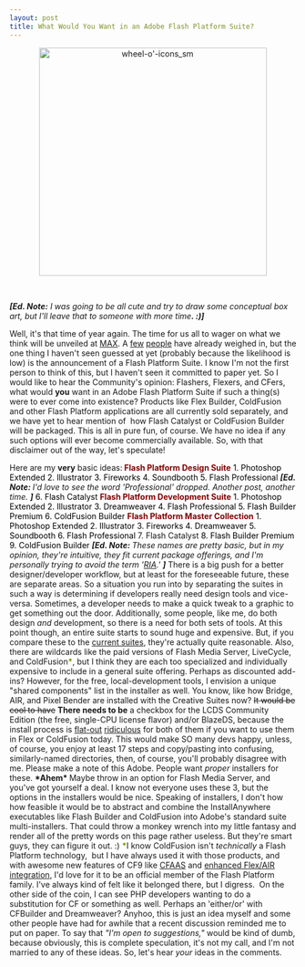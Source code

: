 ```yaml
---
layout: post
title: What Would You Want in an Adobe Flash Platform Suite?
---
```


<p style="text-align: center;"><a href="http://www.adobe.com/products/creativesuite/"><img class="posterous_download_image" title="Adobe Creative Suite" src="http://kevinsuttle.com/wp-content/uploads/2009/07/wheel-o-icons_sm.jpg" alt="wheel-o'-icons_sm" width="400" height="400" /></a></p>
<p style="text-align: left;">&nbsp;</p>
<p style="text-align: left;"><em><strong>[Ed. Note:</strong> I was going to be all cute and try to draw some conceptual box art, but I'll leave that to someone with more time<strong>. :)]</strong></em></p>
<p style="text-align: left;">Well, it's that time of year again. The time for us all to wager on what we think will be unveiled at <a title="Adobe MAX 2009" href="http://max.adobe.com/">MAX</a>. A <a title="Peter Elst - Adobe MAX 2009 Predictions" href="http://www.peterelst.com/blog/2009/08/18/adobe-max-2009-predictions/">few</a> <a title="The Back Button - 24 Predictions for Adobe MAX 2009" href="http://thebackbutton.com/post_oldblogpost_91">people</a> have already weighed in, but the one thing I haven't seen guessed at yet (probably because the likelihood is low) is the announcement of a Flash Platform Suite. I know I'm not the first person to think of this, but I haven't seen it committed to paper yet. So I would like to hear the Community's opinion: Flashers, Flexers, and CFers, what would <strong>you</strong> want in an Adobe Flash Platform Suite if such a thing(s) were to ever come into existence? Products like Flex Builder, ColdFusion and other Flash Platform applications are all currently sold separately, and we have yet to hear mention of&nbsp; how Flash Catalyst or ColdFusion Builder will be packaged. This is all in pure fun, of course. We have no idea if any such options will ever become commercially available. So, with that disclaimer out of the way, let's speculate!<!--more--></p>
<p>Here are my <strong>very</strong> basic ideas:<span style="color: #000000;"><strong> </strong></span> <strong> </strong> <span style="color: #000000;"> </span> <span style="color: #000000;"> </span> <span style="color: #000000;"><span style="color: #800000;"><strong>Flash Platform Design Suite</strong></span> 1. Photoshop Extended 2. Illustrator 3. Fireworks 4. Soundbooth 5. Flash Professional</span><span style="color: #000000;"> </span><em><strong>[Ed. Note: </strong>I'd love to see the word 'Professional' dropped. Another post, another time. <strong>]</strong></em><span style="color: #000000;"> 6. Flash Catalyst<span style="color: #993300;"> </span><span style="color: #993300;"> </span><span style="color: #800000;"><strong> Flash Platform Development Suite</strong></span> 1. Photoshop Extended 2. Illustrator 3. Dreamweaver<span style="color: #000000;"> 4. Flash Professional</span> 5. Flash Builder Premium</span> <span style="color: #000000;"><span style="color: #000000;"> 6. </span></span><span style="color: #000000;"><span style="color: #000000;">ColdFusion Builder</span></span> <span style="color: #000000;"><span style="color: #800000;"><strong>Flash Platform Master Collection</strong></span> 1. Photoshop Extended 2. Illustrator 3. Fireworks 4. Dreamweaver 5. Soundbooth 6. Flash Professional</span> 7. Flash Catalyst <span style="color: #000000;">8. Flash Builder </span><span style="color: #000000;">Premium</span> <span style="color: #000000;"> 9. ColdFusion Builder</span> <span style="color: #000000;"> </span><em><strong>[Ed. Note: </strong></em><em>These names are pretty basic, but in my opinion, they're intuitive, they fit current package offerings, and I'm personally trying to avoid the term '<a title="Visualrinse - The RIA is Dead, Long Live the RIA" href="http://visualrinse.com/2009/05/19/the-ria-is-dead-long-live-the-ria/">RIA</a>.' </em><em><strong>]</strong></em><span style="color: #000000;"> </span><em> </em> There is a big push for a better designer/developer workflow, but at least for the foreseeable future, these are separate areas. So a situation you run into by separating the suites in such a way is determining if developers really need design tools and vice-versa. Sometimes, a developer needs to make a quick tweak to a graphic to get something out the door. Additionally, some people, like me, do both design <em>and </em>development, so there is a need for both sets of tools. At this point though, an entire suite starts to sound huge and expensive. But, if you compare these to the <a title="Adobe.com - Creative Suite Comparisons" href="http://www.adobe.com/products/creativesuite/compare/">current suites</a>, they're actually quite reasonable.  Also, there are wildcards like the paid versions of Flash Media Server, LiveCycle, and ColdFusion<span style="color: #7a9801;"><strong>*</strong></span>, but I think they are each too specialized and individually expensive to include in a general suite offering. Perhaps as discounted add-ins? However, for the free, local-development tools, I envision a unique "shared components" list in the installer as well. You know, like how Bridge, AIR, and Pixel Bender are installed with the Creative Suites now? <span style="text-decoration: line-through;">It would be cool to have</span> <strong>There needs to be</strong> a checkbox for the LCDS Community Edition (the free, single-CPU license flavor) <strong> </strong>and/or BlazeDS, because the install process is <a title="Adobe Help - LCDS 2.6.1 Install notes" href="http://help.adobe.com/en_US/livecycle/8.2/lcds_installation.html">flat-out</a> <a title="Adobe Open Source - BlazeDS Installation Guide" href="http://opensource.adobe.com/wiki/display/blazeds/BlazeDS+3+Installation+Guide">ridiculous</a> for both of them if you want to use them in Flex or ColdFusion today. This would make SO many devs happy, unless, of course, you enjoy at least 17 steps and copy/pasting into confusing, similarly-named directories, then, of course, you'll probably disagree with me. Please make a note of this Adobe. People want <em>proper </em>installers for these. <strong>*Ahem* </strong>Maybe throw in an option for Flash Media Server, and you've got yourself a deal.<strong> </strong>I know not everyone uses these 3, but the options in the installers would be nice. Speaking of installers, I don't how how feasible it would be to abstract and combine the InstallAnywhere executables like Flash Builder and ColdFusion into Adobe's standard suite multi-installers. That could throw a monkey wrench into my little fantasy and render all of the pretty words on this page rather useless. But they're smart guys, they can figure it out. :)  <span style="color: #7a9801;"><strong>*</strong></span>I know ColdFusion isn't <em>technically </em>a Flash Platform technology,&nbsp; but I have always used it with those products, and with awesome new features of CF9 like <a title="Ray Camden - CFAAS Example" href="http://www.coldfusionjedi.com/index.cfm/2009/7/13/CFaaS-Demo--Dead-Bike">CFAAS</a> and <a title="ColdFusion 9 Docs - Flex/AIR integration" href="http://help.adobe.com/en_US/ColdFusion/9.0/Developing/WSB1189F46-5419-49c3-9E8C-ABCEFA6BE4B8.html">enhanced Flex/AIR integration</a>, I'd love for it to be an official member of the Flash Platform family. I've always kind of felt like it belonged there, but I digress.&nbsp; On the other side of the coin, I can see PHP developers wanting to do a substitution for CF or something as well. Perhaps an 'either/or' with CFBuilder and Dreamweaver?  Anyhoo, this is just an idea myself and some other people have had for awhile that a recent discussion reminded me to put on paper. To say that <em>"I'm open to suggestions,"</em> would be kind of dumb, because obviously, this is complete speculation, it's not my call, and I'm not married to any of these ideas. So, let's hear <em>your </em>ideas in the comments.</p>